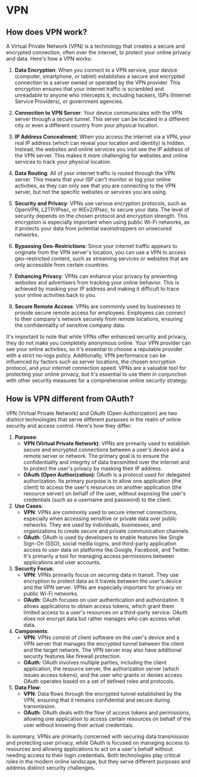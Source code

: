 # VPN #
## How does VPN work? ##
A Virtual Private Network (VPN) is a technology that creates a secure and encrypted connection, often over the internet, to protect your online privacy and data. Here's how a VPN works:

1. **Data Encryption**: When you connect to a VPN service, your device (computer, smartphone, or tablet) establishes a secure and encrypted connection to a server owned or operated by the VPN provider. This encryption ensures that your internet traffic is scrambled and unreadable to anyone who intercepts it, including hackers, ISPs (Internet Service Providers), or government agencies.

2. **Connection to VPN Server**: Your device communicates with the VPN server through a secure tunnel. This server can be located in a different city or even a different country from your physical location.

3. **IP Address Concealment**: When you access the internet via a VPN, your real IP address (which can reveal your location and identity) is hidden. Instead, the websites and online services you visit see the IP address of the VPN server. This makes it more challenging for websites and online services to track your physical location.

4. **Data Routing**: All of your internet traffic is routed through the VPN server. This means that your ISP can't monitor or log your online activities, as they can only see that you are connecting to the VPN server, but not the specific websites or services you are using.

5. **Security and Privacy**: VPNs use various encryption protocols, such as OpenVPN, L2TP/IPsec, or IKEv2/IPsec, to secure your data. The level of security depends on the chosen protocol and encryption strength. This encryption is especially important when using public Wi-Fi networks, as it protects your data from potential eavesdroppers on unsecured networks.

6. **Bypassing Geo-Restrictions**: Since your internet traffic appears to originate from the VPN server's location, you can use a VPN to access geo-restricted content, such as streaming services or websites that are only accessible from certain countries.

7. **Enhancing Privacy**: VPNs can enhance your privacy by preventing websites and advertisers from tracking your online behavior. This is achieved by masking your IP address and making it difficult to trace your online activities back to you.

8. **Secure Remote Access**: VPNs are commonly used by businesses to provide secure remote access for employees. Employees can connect to their company's network securely from remote locations, ensuring the confidentiality of sensitive company data.

It's important to note that while VPNs offer enhanced security and privacy, they do not make you completely anonymous online. Your VPN provider can see your online activities, so it's essential to choose a reputable provider with a strict no-logs policy. Additionally, VPN performance can be influenced by factors such as server locations, the chosen encryption protocol, and your internet connection speed. VPNs are a valuable tool for protecting your online privacy, but it's essential to use them in conjunction with other security measures for a comprehensive online security strategy.

## How is VPN different from OAuth? ##
VPN (Virtual Private Network) and OAuth (Open Authorization) are two distinct technologies that serve different purposes in the realm of online security and access control. Here's how they differ:

1. **Purpose**:
    * **VPN (Virtual Private Network)**: VPNs are primarily used to establish secure and encrypted connections between a user's device and a remote server or network. The primary goal is to ensure the confidentiality and integrity of data transmitted over the internet and to protect the user's privacy by masking their IP address.
    * **OAuth (Open Authorization)**: OAuth is a protocol used for delegated authorization. Its primary purpose is to allow one application (the client) to access the user's resources on another application (the resource server) on behalf of the user, without exposing the user's credentials (such as a username and password) to the client.
2. **Use Cases**:
    * **VPN**: VPNs are commonly used to secure internet connections, especially when accessing sensitive or private data over public networks. They are used by individuals, businesses, and organizations to create secure and private communication channels.
    * **OAuth**: OAuth is used by developers to enable features like Single Sign-On (SSO), social media logins, and third-party application access to user data on platforms like Google, Facebook, and Twitter. It's primarily a tool for managing access permissions between applications and user accounts.
3. **Security Focus**:
    * **VPN**: VPNs primarily focus on securing data in transit. They use encryption to protect data as it travels between the user's device and the VPN server. VPNs are especially important for privacy on public Wi-Fi networks.
    * **OAuth**: OAuth focuses on user authentication and authorization. It allows applications to obtain access tokens, which grant them limited access to a user's resources on a third-party service. OAuth does not encrypt data but rather manages who can access what data.
4. **Components**:
    * **VPN**: VPNs consist of client software on the user's device and a VPN server that manages the encrypted tunnel between the client and the target network. The VPN server may also have additional security features like firewall protection.
    * **OAuth**: OAuth involves multiple parties, including the client application, the resource server, the authorization server (which issues access tokens), and the user who grants or denies access. OAuth operates based on a set of defined roles and protocols.
5. **Data Flow**:
    * **VPN**: Data flows through the encrypted tunnel established by the VPN, ensuring that it remains confidential and secure during transmission.
    * **OAuth**: OAuth deals with the flow of access tokens and permissions, allowing one application to access certain resources on behalf of the user without knowing their actual credentials.

In summary, VPNs are primarily concerned with securing data transmission and protecting user privacy, while OAuth is focused on managing access to resources and allowing applications to act on a user's behalf without needing access to their login credentials. Both technologies play critical roles in the modern online landscape, but they serve different purposes and address distinct security challenges.